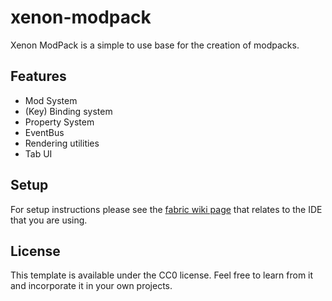 # xenon-modpack

Xenon ModPack is a simple to use base for the creation of modpacks.

## Features
* Mod System
* (Key) Binding system
* Property System
* EventBus
* Rendering utilities
* Tab UI

## Setup

For setup instructions please see the [fabric wiki page](https://fabricmc.net/wiki/tutorial:setup) that relates to the IDE that you are using.

## License

This template is available under the CC0 license. Feel free to learn from it and incorporate it in your own projects.
